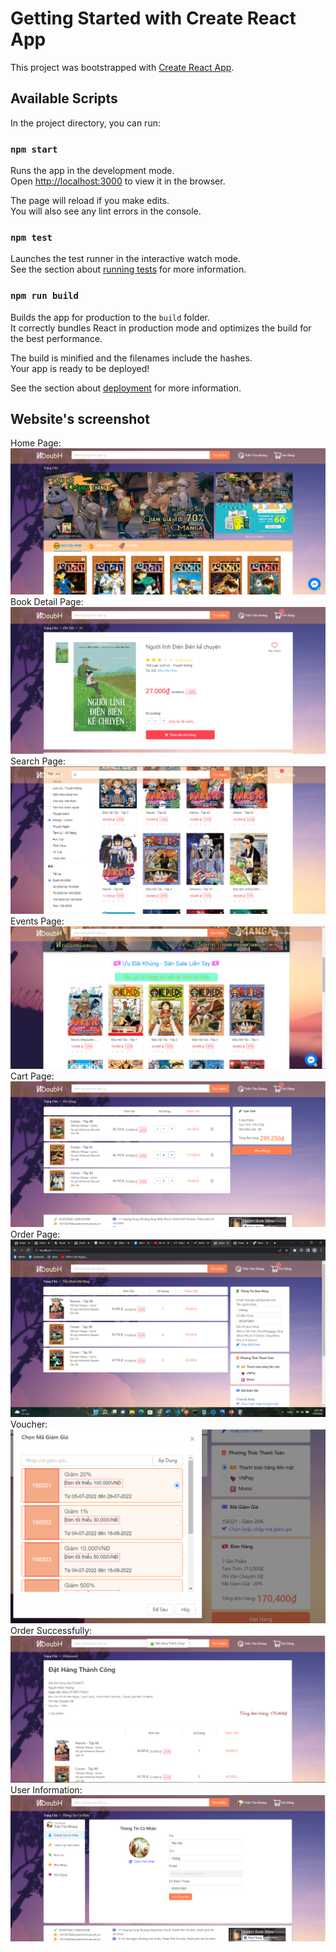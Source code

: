 # Getting Started with Create React App

This project was bootstrapped with [Create React App](https://github.com/facebook/create-react-app).

## Available Scripts

In the project directory, you can run:

### `npm start`

Runs the app in the development mode.\
Open [http://localhost:3000](http://localhost:3000) to view it in the browser.

The page will reload if you make edits.\
You will also see any lint errors in the console.

### `npm test`

Launches the test runner in the interactive watch mode.\
See the section about [running tests](https://facebook.github.io/create-react-app/docs/running-tests) for more information.

### `npm run build`

Builds the app for production to the `build` folder.\
It correctly bundles React in production mode and optimizes the build for the best performance.

The build is minified and the filenames include the hashes.\
Your app is ready to be deployed!

See the section about [deployment](https://facebook.github.io/create-react-app/docs/deployment) for more information.

## Website's screenshot

Home Page:
![alt text](https://github.com/hoangtvspk/bookstore_react_frontend/blob/master/src/image/trangchu.png?raw=true)
Book Detail Page:
![alt text](https://github.com/hoangtvspk/bookstore_react_frontend/blob/master/src/image/chitietsanpham.png?raw=true)
Search Page:
![alt text](https://github.com/hoangtvspk/bookstore_react_frontend/blob/master/src/image/timkiem.png?raw=true)
Events Page:
![alt text](https://github.com/hoangtvspk/bookstore_react_frontend/blob/master/src/image/sukien.png?raw=true)
Cart Page:
![alt text](https://github.com/hoangtvspk/bookstore_react_frontend/blob/master/src/image/giohang.png?raw=true)
Order Page:
![alt text](https://github.com/hoangtvspk/bookstore_react_frontend/blob/master/src/image/thanhtoan.png?raw=true)
Voucher:
![alt text](https://github.com/hoangtvspk/bookstore_react_frontend/blob/master/src/image/voucher.png?raw=true)
Order Successfully:
![alt text](https://github.com/hoangtvspk/bookstore_react_frontend/blob/master/src/image/thanhtoanthanhcong.png?raw=true)
User Information:
![alt text](https://github.com/hoangtvspk/bookstore_react_frontend/blob/master/src/image/thongtincanhan.png?raw=true)
